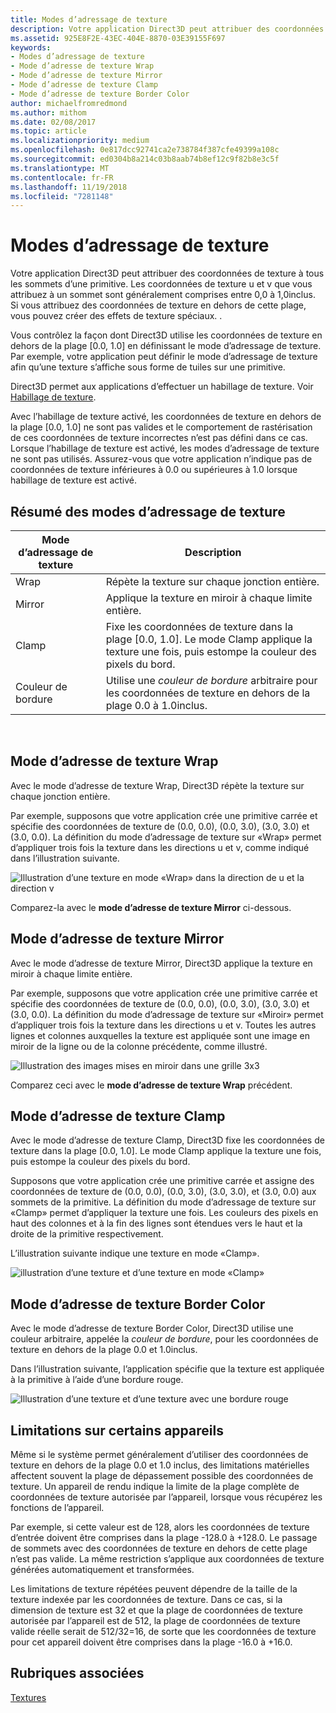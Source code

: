 ```yaml
---
title: Modes d’adressage de texture
description: Votre application Direct3D peut attribuer des coordonnées de texture à tous les sommets d’une primitive.
ms.assetid: 925E8F2E-43EC-404E-8870-03E39155F697
keywords:
- Modes d’adressage de texture
- Mode d’adresse de texture Wrap
- Mode d’adresse de texture Mirror
- Mode d’adresse de texture Clamp
- Mode d’adresse de texture Border Color
author: michaelfromredmond
ms.author: mithom
ms.date: 02/08/2017
ms.topic: article
ms.localizationpriority: medium
ms.openlocfilehash: 0e817dcc92741ca2e738784f387cfe49399a108c
ms.sourcegitcommit: ed0304b8a214c03b8aab74b8ef12c9f82b8e3c5f
ms.translationtype: MT
ms.contentlocale: fr-FR
ms.lasthandoff: 11/19/2018
ms.locfileid: "7281148"
---
```

# <a name="texture-addressing-modes"></a>Modes d’adressage de texture


Votre application Direct3D peut attribuer des coordonnées de texture à tous les sommets d’une primitive. Les coordonnées de texture u et v que vous attribuez à un sommet sont généralement comprises entre 0,0 à 1,0inclus. Si vous attribuez des coordonnées de texture en dehors de cette plage, vous pouvez créer des effets de texture spéciaux. .

Vous contrôlez la façon dont Direct3D utilise les coordonnées de texture en dehors de la plage \[0.0, 1.0\] en définissant le mode d’adressage de texture. Par exemple, votre application peut définir le mode d’adressage de texture afin qu’une texture s’affiche sous forme de tuiles sur une primitive.

Direct3D permet aux applications d’effectuer un habillage de texture. Voir [Habillage de texture](texture-wrapping.md).

Avec l’habillage de texture activé, les coordonnées de texture en dehors de la plage \[0.0, 1.0\] ne sont pas valides et le comportement de rastérisation de ces coordonnées de texture incorrectes n’est pas défini dans ce cas. Lorsque l’habillage de texture est activé, les modes d’adressage de texture ne sont pas utilisés. Assurez-vous que votre application n’indique pas de coordonnées de texture inférieures à 0.0 ou supérieures à 1.0 lorsque habillage de texture est activé.

## <a name="span-idsummaryofthetextureaddressingmodesspanspan-idsummaryofthetextureaddressingmodesspanspan-idsummaryofthetextureaddressingmodesspansummary-of-the-texture-addressing-modes"></a><span id="Summary_of_the_texture_addressing_modes"></span><span id="summary_of_the_texture_addressing_modes"></span><span id="SUMMARY_OF_THE_TEXTURE_ADDRESSING_MODES"></span>Résumé des modes d’adressage de texture


| Mode d’adressage de texture | Description                                                                                                                           |
|-------------------------|---------------------------------------------------------------------------------------------------------------------------------------|
| Wrap                    | Répète la texture sur chaque jonction entière.                                                                                        |
| Mirror                  | Applique la texture en miroir à chaque limite entière.                                                                                        |
| Clamp                   | Fixe les coordonnées de texture dans la plage \[0.0, 1.0\]. Le mode Clamp applique la texture une fois, puis estompe la couleur des pixels du bord. |
| Couleur de bordure            | Utilise une *couleur de bordure* arbitraire pour les coordonnées de texture en dehors de la plage 0.0 à 1.0inclus.                         |

 

## <a name="span-idwraptextureaddressmodespanspan-idwraptextureaddressmodespanspan-idwraptextureaddressmodespanwrap-texture-address-mode"></a><span id="Wrap_texture_address_mode"></span><span id="wrap_texture_address_mode"></span><span id="WRAP_TEXTURE_ADDRESS_MODE"></span>Mode d’adresse de texture Wrap


Avec le mode d’adresse de texture Wrap, Direct3D répète la texture sur chaque jonction entière.

Par exemple, supposons que votre application crée une primitive carrée et spécifie des coordonnées de texture de (0.0, 0.0), (0.0, 3.0), (3.0, 3.0) et (3.0, 0.0). La définition du mode d’adressage de texture sur «Wrap» permet d’appliquer trois fois la texture dans les directions u et v, comme indiqué dans l’illustration suivante.

![Illustration d’une texture en mode «Wrap» dans la direction de u et la direction v](images/wrap.png)

Comparez-la avec le **mode d’adresse de texture Mirror** ci-dessous.

## <a name="span-idmirrortextureaddressmodespanspan-idmirrortextureaddressmodespanspan-idmirrortextureaddressmodespanmirror-texture-address-mode"></a><span id="Mirror_texture_address_mode"></span><span id="mirror_texture_address_mode"></span><span id="MIRROR_TEXTURE_ADDRESS_MODE"></span>Mode d’adresse de texture Mirror


Avec le mode d’adresse de texture Mirror, Direct3D applique la texture en miroir à chaque limite entière.

Par exemple, supposons que votre application crée une primitive carrée et spécifie des coordonnées de texture de (0.0, 0.0), (0.0, 3.0), (3.0, 3.0) et (3.0, 0.0). La définition du mode d’adressage de texture sur «Miroir» permet d’appliquer trois fois la texture dans les directions u et v. Toutes les autres lignes et colonnes auxquelles la texture est appliquée sont une image en miroir de la ligne ou de la colonne précédente, comme illustré.

![Illustration des images mises en miroir dans une grille 3x3](images/mirror.png)

Comparez ceci avec le **mode d’adresse de texture Wrap** précédent.

## <a name="span-idclamptextureaddressmodespanspan-idclamptextureaddressmodespanspan-idclamptextureaddressmodespanclamp-texture-address-mode"></a><span id="Clamp_texture_address_mode"></span><span id="clamp_texture_address_mode"></span><span id="CLAMP_TEXTURE_ADDRESS_MODE"></span>Mode d’adresse de texture Clamp


Avec le mode d’adresse de texture Clamp, Direct3D fixe les coordonnées de texture dans la plage \[0.0, 1.0\]. Le mode Clamp applique la texture une fois, puis estompe la couleur des pixels du bord.

Supposons que votre application crée une primitive carrée et assigne des coordonnées de texture de (0.0, 0.0), (0.0, 3.0), (3.0, 3.0), et (3.0, 0.0) aux sommets de la primitive. La définition du mode d’adressage de texture sur «Clamp» permet d’appliquer la texture une fois. Les couleurs des pixels en haut des colonnes et à la fin des lignes sont étendues vers le haut et la droite de la primitive respectivement.

L’illustration suivante indique une texture en mode «Clamp».

![illustration d’une texture et d’une texture en mode «Clamp»](images/clamp.png)

## <a name="span-idbordercolortextureaddressmodespanspan-idbordercolortextureaddressmodespanspan-idbordercolortextureaddressmodespanborder-color-texture-address-mode"></a><span id="Border_Color_texture_address_mode"></span><span id="border_color_texture_address_mode"></span><span id="BORDER_COLOR_TEXTURE_ADDRESS_MODE"></span>Mode d’adresse de texture Border Color


Avec le mode d’adresse de texture Border Color, Direct3D utilise une couleur arbitraire, appelée la *couleur de bordure*, pour les coordonnées de texture en dehors de la plage 0.0 et 1.0inclus.

Dans l’illustration suivante, l’application spécifie que la texture est appliquée à la primitive à l’aide d’une bordure rouge.

![Illustration d’une texture et d’une texture avec une bordure rouge](images/border.png)

## <a name="span-iddevicelimitationsspanspan-iddevicelimitationsspanspan-iddevicelimitationsspandevice-limitations"></a><span id="Device_Limitations"></span><span id="device_limitations"></span><span id="DEVICE_LIMITATIONS"></span>Limitations sur certains appareils


Même si le système permet généralement d’utiliser des coordonnées de texture en dehors de la plage 0.0 et 1.0 inclus, des limitations matérielles affectent souvent la plage de dépassement possible des coordonnées de texture. Un appareil de rendu indique la limite de la plage complète de coordonnées de texture autorisée par l’appareil, lorsque vous récupérez les fonctions de l’appareil.

Par exemple, si cette valeur est de 128, alors les coordonnées de texture d’entrée doivent être comprises dans la plage -128.0 à +128.0. Le passage de sommets avec des coordonnées de texture en dehors de cette plage n’est pas valide. La même restriction s’applique aux coordonnées de texture générées automatiquement et transformées.

Les limitations de texture répétées peuvent dépendre de la taille de la texture indexée par les coordonnées de texture. Dans ce cas, si la dimension de texture est 32 et que la plage de coordonnées de texture autorisée par l’appareil est de 512, la plage de coordonnées de texture valide réelle serait de 512/32=16, de sorte que les coordonnées de texture pour cet appareil doivent être comprises dans la plage -16.0 à +16.0.

## <a name="span-idrelated-topicsspanrelated-topics"></a><span id="related-topics"></span>Rubriques associées


[Textures](textures.md)

 

 




